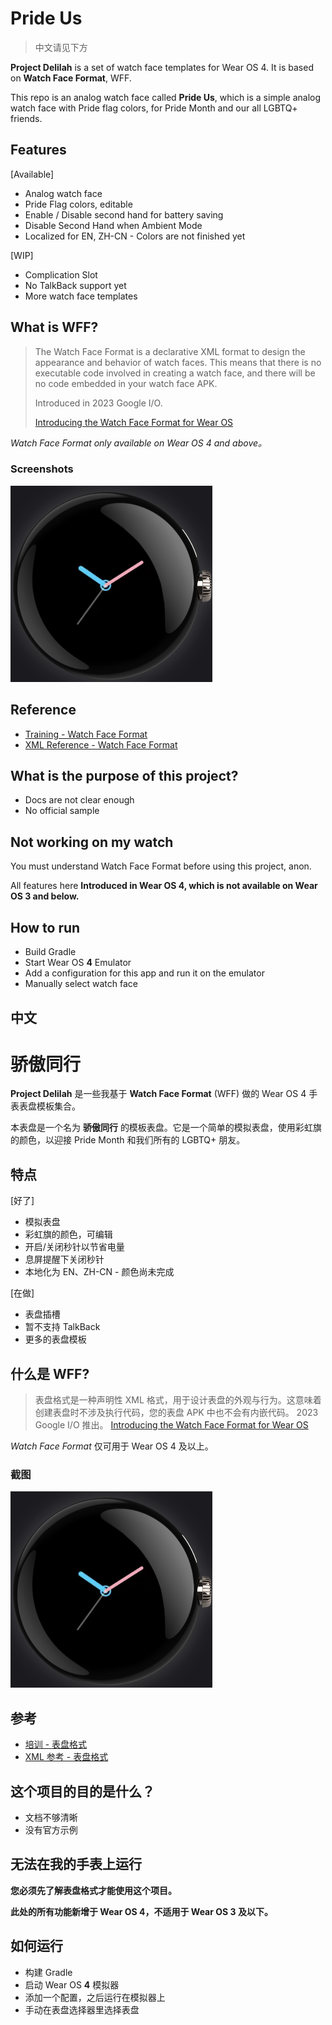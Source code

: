 # Pride Us

> 中文请见下方

**Project Delilah** is a set of watch face templates for Wear OS 4. It is based on
**Watch Face Format**, WFF.

This repo is an analog watch face called **Pride Us**, which is a simple analog watch face with
Pride flag colors, for Pride Month and our all LGBTQ+ friends.
## Features

[Available]

- Analog watch face
- Pride Flag colors, editable
- Enable / Disable second hand for battery saving
- Disable Second Hand when Ambient Mode
- Localized for EN, ZH-CN - Colors are not finished yet

[WIP]

- Complication Slot
- No TalkBack support yet
- More watch face templates

## What is WFF?

> The Watch Face Format is a declarative XML format to design the appearance and behavior of watch
> faces. This means that there is no executable code involved in creating a watch face, and there
> will
> be no code embedded in your watch face APK.
>
> Introduced in 2023 Google I/O.
>
> [Introducing the Watch Face Format for Wear OS](https://android-developers.googleblog.com/2023/05/introducing-watch-face-format-for-wear-os.html)

*Watch Face Format only available on Wear OS 4 and above。*

### Screenshots

![Watch Face screenshot with Pixel Watch skin](/resources/screenshots/pride_us.png)

## Reference

- [Training - Watch Face Format](https://developer.android.com/training/wearables/wff)
- [XML Reference - Watch Face Format](https://developer.android.com/training/wearables/wff/watch-face)

## What is the purpose of this project?

- Docs are not clear enough
- No official sample

## Not working on my watch

You must understand Watch Face Format before using this project, anon.

All features here **Introduced in Wear OS 4, which is not available on Wear OS 3 and below.**

## How to run

- Build Gradle
- Start Wear OS **4** Emulator
- Add a configuration for this app and run it on the emulator
- Manually select watch face

## 中文

# 骄傲同行

**Project Delilah** 是一些我基于 **Watch Face Format** (WFF) 做的 Wear OS 4 手表表盘模板集合。

本表盘是一个名为 **骄傲同行** 的模板表盘。它是一个简单的模拟表盘，使用彩虹旗的颜色，以迎接 Pride Month
和我们所有的 LGBTQ+ 朋友。

## 特点

[好了]

- 模拟表盘
- 彩虹旗的颜色，可编辑
- 开启/关闭秒针以节省电量
- 息屏提醒下关闭秒针
- 本地化为 EN、ZH-CN - 颜色尚未完成

[在做]

- 表盘插槽
- 暂不支持 TalkBack
- 更多的表盘模板

## 什么是 WFF?

> 表盘格式是一种声明性 XML 格式，用于设计表盘的外观与行为。这意味着创建表盘时不涉及执行代码，您的表盘
> APK 中也不会有内嵌代码。
> 2023 Google I/O 推出。
> [Introducing the Watch Face Format for Wear OS](https://android-developers.googleblog.com/2023/05/introducing-watch-face-format-for-wear-os.html)

*Watch Face Format* 仅可用于 Wear OS 4 及以上。

### 截图

![Watch Face screenshot with Pixel Watch skin](/resources/screenshots/pride_us.png)

## 参考

- [培训 - 表盘格式](https://developer.android.com/training/wearables/wff)
- [XML 参考 - 表盘格式](https://developer.android.com/training/wearables/wff/watch-face)

## 这个项目的目的是什么？

- 文档不够清晰
- 没有官方示例

## 无法在我的手表上运行

**您必须先了解表盘格式才能使用这个项目。**

**此处的所有功能新增于 Wear OS 4，不适用于 Wear OS 3 及以下。**

## 如何运行

- 构建 Gradle
- 启动 Wear OS **4** 模拟器
- 添加一个配置，之后运行在模拟器上
- 手动在表盘选择器里选择表盘
